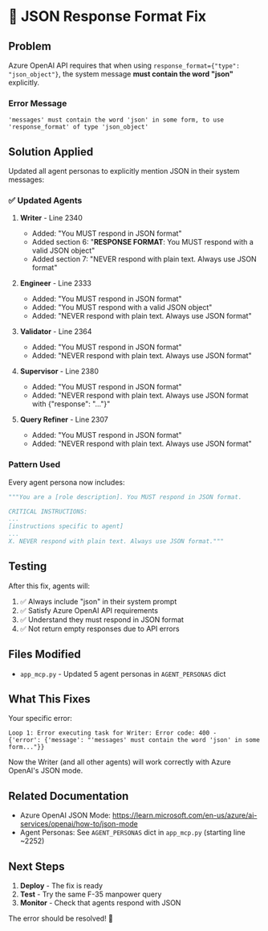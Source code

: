 # 🔧 JSON Response Format Fix

## Problem

Azure OpenAI API requires that when using `response_format={"type": "json_object"}`, the system message **must contain the word "json"** explicitly.

### Error Message
```
'messages' must contain the word 'json' in some form, to use 'response_format' of type 'json_object'
```

## Solution Applied

Updated all agent personas to explicitly mention JSON in their system messages:

### ✅ Updated Agents

1. **Writer** - Line 2340
   - Added: "You MUST respond in JSON format"
   - Added section 6: "**RESPONSE FORMAT**: You MUST respond with a valid JSON object"
   - Added section 7: "NEVER respond with plain text. Always use JSON format"

2. **Engineer** - Line 2333  
   - Added: "You MUST respond in JSON format"
   - Added: "You MUST respond with a valid JSON object"
   - Added: "NEVER respond with plain text. Always use JSON format"

3. **Validator** - Line 2364
   - Added: "You MUST respond in JSON format"
   - Added: "NEVER respond with plain text. Always use JSON format"

4. **Supervisor** - Line 2380
   - Added: "You MUST respond in JSON format"  
   - Added: "NEVER respond with plain text. Always use JSON format with {\"response\": \"...\"}"

5. **Query Refiner** - Line 2307
   - Added: "You MUST respond in JSON format"
   - Added: "NEVER respond with plain text. Always use JSON format"

### Pattern Used

Every agent persona now includes:
```python
"""You are a [role description]. You MUST respond in JSON format.

CRITICAL INSTRUCTIONS:
...
[instructions specific to agent]
...
X. NEVER respond with plain text. Always use JSON format."""
```

## Testing

After this fix, agents will:
1. ✅ Always include "json" in their system prompt
2. ✅ Satisfy Azure OpenAI API requirements
3. ✅ Understand they must respond in JSON format
4. ✅ Not return empty responses due to API errors

## Files Modified

- `app_mcp.py` - Updated 5 agent personas in `AGENT_PERSONAS` dict

## What This Fixes

Your specific error:
```
Loop 1: Error executing task for Writer: Error code: 400 - 
{'error': {'message': "'messages' must contain the word 'json' in some form..."}}
```

Now the Writer (and all other agents) will work correctly with Azure OpenAI's JSON mode.

## Related Documentation

- Azure OpenAI JSON Mode: https://learn.microsoft.com/en-us/azure/ai-services/openai/how-to/json-mode
- Agent Personas: See `AGENT_PERSONAS` dict in `app_mcp.py` (starting line ~2252)

## Next Steps

1. **Deploy** - The fix is ready
2. **Test** - Try the same F-35 manpower query
3. **Monitor** - Check that agents respond with JSON

The error should be resolved! 🎉
